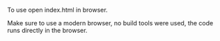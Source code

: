 To use open index.html in browser.

Make sure to use a modern browser, no build tools were used, the code runs directly in the browser. 